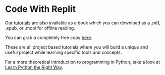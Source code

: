 # Code With Replit

Our [tutorials](/tutorials/00-overview) are also available as a book which you can download as a .pdf, .epub, or .mobi for offline reading.

You can grab a completely free copy [here](https://codewithrepl.it).

These are all project based tutorials where you will build a unique and useful project while learning specific tools and concepts.

For a more theoretical introduction to programming in Python, take a look at [Learn Python the Right Way](./learn-python-the-right-way).
